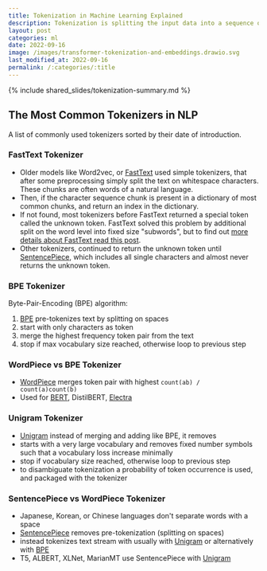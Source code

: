 ```yaml
---
title: Tokenization in Machine Learning Explained
description: Tokenization is splitting the input data into a sequence of meaningful parts e.g. pice data like a word, image patch, document sentence.
layout: post
categories: ml
date: 2022-09-16
image: /images/transformer-tokenization-and-embeddings.drawio.svg
last_modified_at: 2022-09-16
permalink: /:categories/:title
---
```



{% include shared_slides/tokenization-summary.md %}


## The Most Common Tokenizers in NLP

A list of commonly used tokenizers sorted by their date of introduction.


### FastText Tokenizer
- Older models like Word2vec, or [FastText](/ml/FastText-Vector-Norms-And-OOV-Words) used simple tokenizers, that after some preprocessing simply split the text on whitespace characters.
  These chunks are often words of a natural language.
- Then, if the character sequence chunk is present in a dictionary of most common chunks, and return an index in the dictionary.
- If not found, most tokenizers before FastText returned a special token called the unknown token. FastText solved this problem by additional split on the word level into fixed size "subwords", but to find out [more details about FastText read this post](/ml/FastText-Vector-Norms-And-OOV-Words).
- Other tokenizers, continued to return the unknown token until [SentencePiece](#sentencepiece-vs-wordpiece-tokenizer), which includes all single characters and almost never returns the unknown token.


### BPE Tokenizer
Byte-Pair-Encoding (BPE) algorithm:
1. [BPE](https://arxiv.org/abs/1508.07909) pre-tokenizes text by splitting on spaces
2. start with only characters as token
3. merge the highest frequency token pair from the text
4. stop if max vocabulary size reached, otherwise loop to previous step


### WordPiece vs BPE Tokenizer
- [WordPiece](https://static.googleusercontent.com/media/research.google.com/ja//pubs/archive/37842.pdf) merges token pair with highest `count(ab) / count(a)count(b)`
- Used for [BERT](/ml/transformers-self-attention-mechanism-simplified), DistilBERT, [Electra](/ml/electra-4x-cheaper-bert-training)


### Unigram Tokenizer
- [Unigram](https://arxiv.org/pdf/1804.10959.pdf) instead of merging and adding like BPE, it removes
- starts with a very large vocabulary and removes fixed number symbols such that a vocabulary loss increase minimally
- stop if vocabulary size reached, otherwise loop to previous step
- to disambiguate tokenization a probability of token occurrence is used, and packaged with the tokenizer


### SentencePiece vs WordPiece Tokenizer
- Japanese, Korean, or Chinese languages don't separate words with a space
- [SentencePiece](https://arxiv.org/pdf/1808.06226.pdf) removes pre-tokenization (splitting on spaces)
- instead tokenizes text stream with usually with [Unigram](#unigram-tokenizer) or alternatively with [BPE](#bpe-tokenizer)
- T5, ALBERT, XLNet, MarianMT use SentencePiece with [Unigram](#unigram-tokenizer)

